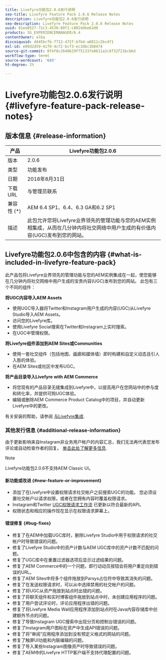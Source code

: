 ```yaml
---
title: Livefyre功能包2.0.6发行说明
seo-title: Livefyre Feature Pack 2.0.6 Release Notes
description: Livefyre功能包2.0.6发行说明
seo-description: Livefyre Feature Pack 2.0.6 Release Notes
uuid: 81ee0527-72c3-4530-80f1-c802ddbe62d0
products: SG_EXPERIENCEMANAGER/6.4
contentOwner: alba
discoiquuid: d445bcfb-7712-472f-bfb4-a8811c2bc4f1
exl-id: e09d2d59-41f0-4cf2-bcf3-ec3dbc3b8474
source-git-commit: 0f4f8c2640629f751337e8611a2c8f32f21bcb6d
workflow-type: tm+mt
source-wordcount: '643'
ht-degree: 2%

---
```


# Livefyre功能包2.0.6发行说明 {#livefyre-feature-pack-release-notes}

## 版本信息 {#release-information}

| 产品 | Livefyre功能包2.0.6 |
|--- |--- |
| 版本 | 2.0.6 |
| 类型 | 功能发布 |
| 日期 | 2018年8月31日 |
| 下载 URL | 与管理员联系 |
| 兼容性 (*) | AEM 6.4 SP1、6.4、6.3 GA和6.2 SP1 |
| 描述 | 此包允许您将Livefyre业界领先的管理功能与您的AEM实例相集成，从而在几分钟内将社交网络中用户生成的有价值内容(UGC)发布到您的网站。 |

## Livefyre功能包2.0.6中包含的内容 {#what-is-included-in-livefyre-feature-pack}

此产品包将Livefyre业界领先的管理功能与您的AEM实例集成在一起，使您能够在几分钟内将社交网络中用户生成的宝贵内容(UGC)发布到您的网站。 此包有三个不同的组件：

**将UGC内容导入AEM Assets**

* 使用UGC导入器将Twitter和Instagram用户生成的内容(UGC)从Livefyre Studio导入AEM Assets。
* 访问您的Livefyre库。
* 使用Livefyre Social搜索在Twitter和Instagram上实时搜索。
* 在UGC中管理权限。

**将Livefyre组件添加到AEM Sites或Communities**

* 使用一套社交组件（包括地图、画廊和媒体墙）即时构建和自定义动态且引人入胜的体验。
* 在AEM Sites或社区中发布UGC。

**将产品目录导入Livefyre with AEM Commerce**

* 将您现有的产品目录无缝集成到Livefyre中，以提高用户在您网站中的参与度和转化率，并提供可购UGC体验。
* 编辑或删除AEM Commerce Product Catalog中的项目，并自动更新Livefyre中的更改。

有关安装的帮助，请参阅 [与Livefyre集成](https://experienceleague.adobe.com/docs/experience-manager-64/administering/integration/livefyre.html).

### 其他发行信息 {#additional-release-information}

由于更新影响来自Instagram非业务用户帐户的内容汇总，我们无法再代表您发布评论或自动检查作者的回复。 [单击此处了解更多信息](https://developers.facebook.com/blog/post/2018/04/04/facebook-api-platform-product-changes/).

>[!NOTE]
>
>Livefyre功能包2.0.6不支持AEM Classic UI。

#### 新功能或改进 {#new-feature-or-improvement}

* 添加了在Livefyre中设置权限请求社交帐户之前搜索UGC的功能。 您必须设置社交帐户以请求权限，或者在您拥有内容时覆盖权限请求。
* Instagram和Twitter [UGC权限请求工作流](https://experienceleague.adobe.com/docs/experience-manager-64/administering/integration/livefyre.html) 已更新以符合最新的API。
* 权限状态和相应的操作现在显示在权限请求屏幕上。

#### 错误修复 {#bug-fixes}

* 修复了在AEM中加载UGC库时，删除Livefyre Studio中用于权限请求的社交帐户时导致错误的问题。
* 修复了Livefyre Studio中的资产计数与AEM UGC库中的资产计数不匹配的问题。
* 修复了UGC库中在重置过滤器选项后显示过滤结果的问题。
* 修复了AEM Commerce中的一个问题，即行动动员按钮会将用户重定向到错误的URL。
* 修复了AEM Sites中将多个组件拖放到Parsys占位符中导致其消失的问题。
* 修复了在发送权限请求时，可以从中选择禁用的社交帐户的问题。
* 修复了将UGC从资产拖放到站点时出错的问题。
* 修复了将聊天组件和实时博客组件拖放到站点中时，未创建应用程序的问题。
* 修复了用户尝试评论时，评论应用程序出错的问题。
* 修复了将Livefyre Media Wall应用程序添加到站点时在Java内容存储库中创建额外节点的问题。
* 修复了导致Instagram UGC搜索中出现分页和控制台错误的问题。
* 修复了Instagram用户图标在资产中生成API错误的问题。
* 修复了将“审阅”应用程序添加到没有预定义格式的网站的问题。
* 修复了触屏UI功能和内联编辑的问题。
* 修复了导入某些Instagram图像资产时导致错误的问题。
* 修复了AEM中的Livefyre HTTP客户端不支持代理配置的问题。

